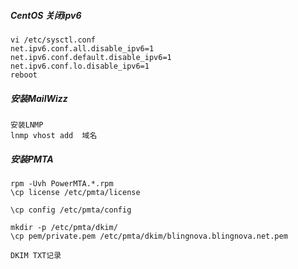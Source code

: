 

##### CentOS 关闭ipv6
```
vi /etc/sysctl.conf
net.ipv6.conf.all.disable_ipv6=1
net.ipv6.conf.default.disable_ipv6=1
net.ipv6.conf.lo.disable_ipv6=1
reboot
```

##### 安装MailWizz
```
安装LNMP 
lnmp vhost add  域名
```
##### 安装PMTA
```
rpm -Uvh PowerMTA.*.rpm
\cp license /etc/pmta/license

\cp config /etc/pmta/config

mkdir -p /etc/pmta/dkim/
\cp pem/private.pem /etc/pmta/dkim/blingnova.blingnova.net.pem

```

```
DKIM TXT记录

```
